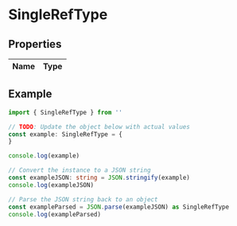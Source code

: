 
# SingleRefType


## Properties

Name | Type
------------ | -------------

## Example

```typescript
import { SingleRefType } from ''

// TODO: Update the object below with actual values
const example: SingleRefType = {
}

console.log(example)

// Convert the instance to a JSON string
const exampleJSON: string = JSON.stringify(example)
console.log(exampleJSON)

// Parse the JSON string back to an object
const exampleParsed = JSON.parse(exampleJSON) as SingleRefType
console.log(exampleParsed)
```


